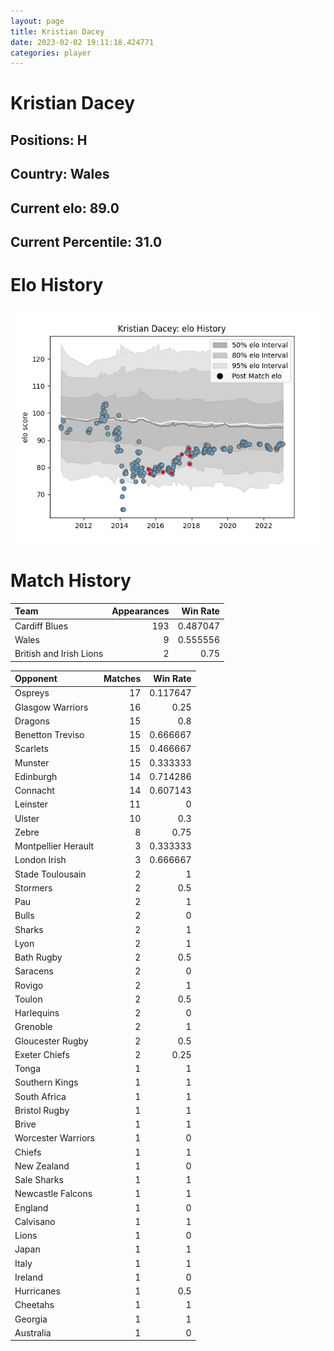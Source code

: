 ```yaml
---  
layout: page  
title: Kristian Dacey  
date: 2023-02-02 19:11:18.424771  
categories: player  
---
```

# Kristian Dacey

## Positions: H

## Country: Wales

## Current elo: 89.0

## Current Percentile: 31.0

# Elo History


![elo history](history_KristianDacey.png)
# Match History


| Team                    |   Appearances |   Win Rate |
|:------------------------|--------------:|-----------:|
| Cardiff Blues           |           193 |   0.487047 |
| Wales                   |             9 |   0.555556 |
| British and Irish Lions |             2 |   0.75     |

| Opponent            |   Matches |   Win Rate |
|:--------------------|----------:|-----------:|
| Ospreys             |        17 |   0.117647 |
| Glasgow Warriors    |        16 |   0.25     |
| Dragons             |        15 |   0.8      |
| Benetton Treviso    |        15 |   0.666667 |
| Scarlets            |        15 |   0.466667 |
| Munster             |        15 |   0.333333 |
| Edinburgh           |        14 |   0.714286 |
| Connacht            |        14 |   0.607143 |
| Leinster            |        11 |   0        |
| Ulster              |        10 |   0.3      |
| Zebre               |         8 |   0.75     |
| Montpellier Herault |         3 |   0.333333 |
| London Irish        |         3 |   0.666667 |
| Stade Toulousain    |         2 |   1        |
| Stormers            |         2 |   0.5      |
| Pau                 |         2 |   1        |
| Bulls               |         2 |   0        |
| Sharks              |         2 |   1        |
| Lyon                |         2 |   1        |
| Bath Rugby          |         2 |   0.5      |
| Saracens            |         2 |   0        |
| Rovigo              |         2 |   1        |
| Toulon              |         2 |   0.5      |
| Harlequins          |         2 |   0        |
| Grenoble            |         2 |   1        |
| Gloucester Rugby    |         2 |   0.5      |
| Exeter Chiefs       |         2 |   0.25     |
| Tonga               |         1 |   1        |
| Southern Kings      |         1 |   1        |
| South Africa        |         1 |   1        |
| Bristol Rugby       |         1 |   1        |
| Brive               |         1 |   1        |
| Worcester Warriors  |         1 |   0        |
| Chiefs              |         1 |   1        |
| New Zealand         |         1 |   0        |
| Sale Sharks         |         1 |   1        |
| Newcastle Falcons   |         1 |   1        |
| England             |         1 |   0        |
| Calvisano           |         1 |   1        |
| Lions               |         1 |   0        |
| Japan               |         1 |   1        |
| Italy               |         1 |   1        |
| Ireland             |         1 |   0        |
| Hurricanes          |         1 |   0.5      |
| Cheetahs            |         1 |   1        |
| Georgia             |         1 |   1        |
| Australia           |         1 |   0        |